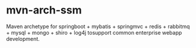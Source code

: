 # mvn-arch-ssm
Maven archetype for springboot + mybatis + springmvc + redis + rabbitmq + mysql + mongo + shiro + log4j tosupport common enterprise webapp development.

